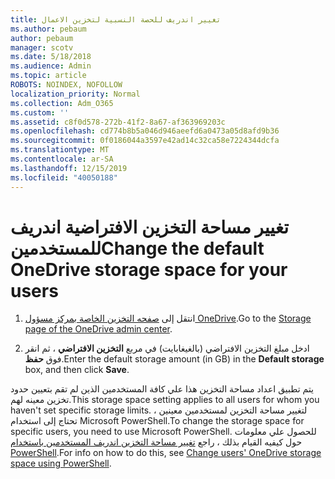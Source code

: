 ```yaml
---
title: تغيير اندريف للحصة النسبية لتخزين الاعمال
ms.author: pebaum
author: pebaum
manager: scotv
ms.date: 5/18/2018
ms.audience: Admin
ms.topic: article
ROBOTS: NOINDEX, NOFOLLOW
localization_priority: Normal
ms.collection: Adm_O365
ms.custom: ''
ms.assetid: c8f0d578-272b-41f2-8a67-af363969203c
ms.openlocfilehash: cd774b8b5a046d946aeefd6a0473a05d8afd9b36
ms.sourcegitcommit: 0f0186044a3597e42ad14c32ca58e7224344dcfa
ms.translationtype: MT
ms.contentlocale: ar-SA
ms.lasthandoff: 12/15/2019
ms.locfileid: "40050188"
---
```

# <a name="change-the-default-onedrive-storage-space-for-your-users"></a><span data-ttu-id="6cf5a-102">تغيير مساحة التخزين الافتراضية اندريف للمستخدمين</span><span class="sxs-lookup"><span data-stu-id="6cf5a-102">Change the default OneDrive storage space for your users</span></span>

1. <span data-ttu-id="6cf5a-103">انتقل إلى [صفحه التخزين الخاصة بمركز مسؤول OneDrive](https://admin.onedrive.com/?v=StorageSettings).</span><span class="sxs-lookup"><span data-stu-id="6cf5a-103">Go to the [Storage page of the OneDrive admin center](https://admin.onedrive.com/?v=StorageSettings).</span></span>
    
2. <span data-ttu-id="6cf5a-104">ادخل مبلغ التخزين الافتراضي (بالغيغابايت) في مربع **التخزين الافتراضي** ، ثم انقر فوق **حفظ**.</span><span class="sxs-lookup"><span data-stu-id="6cf5a-104">Enter the default storage amount (in GB) in the **Default storage** box, and then click **Save**.</span></span>
    
<span data-ttu-id="6cf5a-105">يتم تطبيق اعداد مساحة التخزين هذا علي كافة المستخدمين الذين لم تقم بتعيين حدود تخزين معينه لهم.</span><span class="sxs-lookup"><span data-stu-id="6cf5a-105">This storage space setting applies to all users for whom you haven't set specific storage limits.</span></span> <span data-ttu-id="6cf5a-106">لتغيير مساحة التخزين لمستخدمين معينين ، تحتاج إلى استخدام Microsoft PowerShell.</span><span class="sxs-lookup"><span data-stu-id="6cf5a-106">To change the storage space for specific users, you need to use Microsoft PowerShell.</span></span> <span data-ttu-id="6cf5a-107">للحصول علي معلومات حول كيفيه القيام بذلك ، راجع [تغيير مساحة التخزين اندريف المستخدمين باستخدام PowerShell](https://go.microsoft.com/fwlink/?linkid=866402).</span><span class="sxs-lookup"><span data-stu-id="6cf5a-107">For info on how to do this, see [Change users' OneDrive storage space using PowerShell](https://go.microsoft.com/fwlink/?linkid=866402).</span></span>
  


